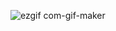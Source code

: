 ![ezgif com-gif-maker](https://user-images.githubusercontent.com/90089541/215829102-fd6c5e20-ebe9-4d6f-9758-713c9d4a8075.gif)
